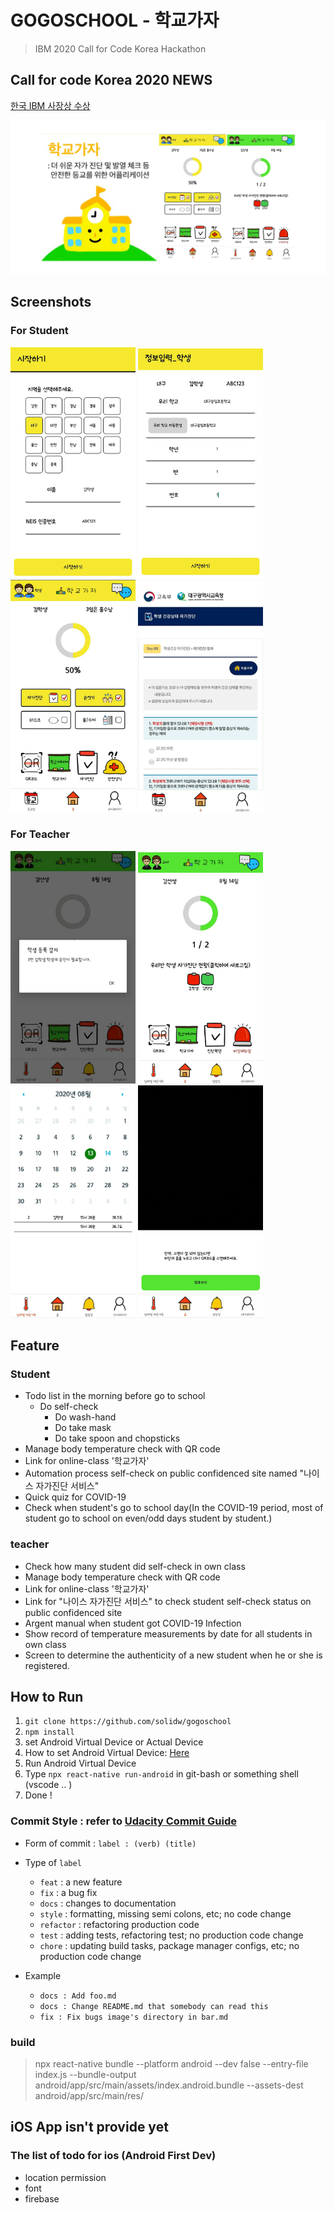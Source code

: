 # GOGOSCHOOL - 학교가자
> IBM 2020 Call for Code Korea Hackathon

## Call for code Korea 2020 NEWS
[한국 IBM 사장상 수상](https://www.mimint.co.kr/bbs/view.asp?strBoardID=media&bbstype=S1N12&bidx=2570148&sdate=&page=1&pageblock=1)

![gogoschool-banner](https://github.com/solidw/gogoschool/blob/master/screenshots/gogoschool-banner.png)

## Screenshots

### For Student
<p float="left">
	<img src="https://github.com/solidw/gogoschool/blob/master/screenshots/student-1.jpg" width="200" />
	<img src="https://github.com/solidw/gogoschool/blob/master/screenshots/student-2.jpg" width="200" />
	<img src="https://github.com/solidw/gogoschool/blob/master/screenshots/student-3.jpg" width="200" />
	<img src="https://github.com/solidw/gogoschool/blob/master/screenshots/student-4.jpg" width="200" />
</p>

### For Teacher
<p float="left">
	<img src="https://github.com/solidw/gogoschool/blob/master/screenshots/teacher-1.jpg" width="200" />
	<img src="https://github.com/solidw/gogoschool/blob/master/screenshots/teacher-2.jpg" width="200" />
	<img src="https://github.com/solidw/gogoschool/blob/master/screenshots/teacher-3.jpg" width="200" />
	<img src="https://github.com/solidw/gogoschool/blob/master/screenshots/teacher-4.jpg" width="200" />
</p>

## Feature

### Student
- Todo list in the morning before go to school
  - Do self-check
	- Do wash-hand
	- Do take mask
	- Do take spoon and chopsticks
- Manage body temperature check with QR code
- Link for online-class '학교가자'
- Automation process self-check on public confidenced site named "나이스 자가진단 서비스"
- Quick quiz for COVID-19
- Check when student's go to school day(In the COVID-19 period, most of student go to school on even/odd days student by student.)

### teacher
- Check how many student did self-check in own class
- Manage body temperature check with QR code
- Link for online-class '학교가자'
- Link for "나이스 자가진단 서비스" to check student self-check status on public confidenced site
- Argent manual when student got COVID-19 Infection
- Show record of temperature measurements by date for all students in own class
- Screen to determine the authenticity of a new student when he or she is registered.

## How to Run

1. `git clone https://github.com/solidw/gogoschool`
2. `npm install`
3. set Android Virtual Device or Actual Device
4. How to set Android Virtual Device: [Here](https://recipes4dev.tistory.com/145)
5. Run Android Virtual Device
6. Type `npx react-native run-android` in git-bash or something shell (vscode .. )
7. Done !

### Commit Style : refer to [Udacity Commit Guide](https://udacity.github.io/git-styleguide/)

- Form of commit : `label : (verb) (title)`
- Type of `label` 
	- `feat` : a new feature
	- `fix` : a bug fix
	- `docs` : changes to documentation
	- `style` : formatting, missing semi colons, etc; no code change
	- `refactor` : refactoring production code
	- `test` : adding tests, refactoring test; no production code change
	- `chore` : updating build tasks, package manager configs, etc; no production code change

- Example
  - `docs : Add foo.md`
  - `docs : Change README.md that somebody can read this`
  - `fix : Fix bugs image's directory in bar.md`

### build

> npx react-native bundle --platform android --dev false --entry-file index.js --bundle-output android/app/src/main/assets/index.android.bundle --assets-dest android/app/src/main/res/

## iOS App isn't provide yet

### The list of todo for ios (Android First Dev)

- location permission
- font
- firebase

